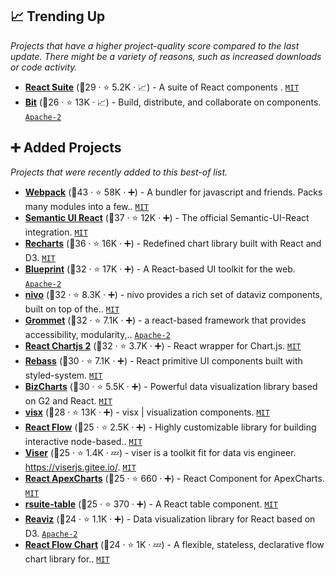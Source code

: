 ## 📈 Trending Up

_Projects that have a higher project-quality score compared to the last update. There might be a variety of reasons, such as increased downloads or code activity._

- <b><a href="https://github.com/rsuite/rsuite">React Suite</a></b> (🥉29 ·  ⭐ 5.2K · 📈) - A suite of React components . <code><a href="http://bit.ly/34MBwT8">MIT</a></code>
- <b><a href="https://github.com/teambit/bit">Bit</a></b> (🥉26 ·  ⭐ 13K · 📈) - Build, distribute, and collaborate on components. <code><a href="http://bit.ly/3nYMfla">Apache-2</a></code>

## ➕ Added Projects

_Projects that were recently added to this best-of list._

- <b><a href="https://github.com/webpack/webpack">Webpack</a></b> (🥇43 ·  ⭐ 58K · ➕) - A bundler for javascript and friends. Packs many modules into a few.. <code><a href="http://bit.ly/34MBwT8">MIT</a></code>
- <b><a href="https://github.com/Semantic-Org/Semantic-UI-React">Semantic UI React</a></b> (🥈37 ·  ⭐ 12K · ➕) - The official Semantic-UI-React integration. <code><a href="http://bit.ly/34MBwT8">MIT</a></code>
- <b><a href="https://github.com/recharts/recharts">Recharts</a></b> (🥇36 ·  ⭐ 16K · ➕) - Redefined chart library built with React and D3. <code><a href="http://bit.ly/34MBwT8">MIT</a></code>
- <b><a href="https://github.com/palantir/blueprint">Blueprint</a></b> (🥉32 ·  ⭐ 17K · ➕) - A React-based UI toolkit for the web. <code><a href="http://bit.ly/3nYMfla">Apache-2</a></code>
- <b><a href="https://github.com/plouc/nivo">nivo</a></b> (🥇32 ·  ⭐ 8.3K · ➕) - nivo provides a rich set of dataviz components, built on top of the.. <code><a href="http://bit.ly/34MBwT8">MIT</a></code>
- <b><a href="https://github.com/grommet/grommet">Grommet</a></b> (🥉32 ·  ⭐ 7.1K · ➕) - a react-based framework that provides accessibility, modularity,.. <code><a href="http://bit.ly/3nYMfla">Apache-2</a></code>
- <b><a href="https://github.com/reactchartjs/react-chartjs-2">React Chartjs 2</a></b> (🥇32 ·  ⭐ 3.7K · ➕) - React wrapper for Chart.js. <code><a href="http://bit.ly/34MBwT8">MIT</a></code>
- <b><a href="https://github.com/rebassjs/rebass">Rebass</a></b> (🥉30 ·  ⭐ 7.1K · ➕) - React primitive UI components built with styled-system. <code><a href="http://bit.ly/34MBwT8">MIT</a></code>
- <b><a href="https://github.com/alibaba/BizCharts">BizCharts</a></b> (🥈30 ·  ⭐ 5.5K · ➕) - Powerful data visualization library based on G2 and React. <code><a href="http://bit.ly/34MBwT8">MIT</a></code>
- <b><a href="https://github.com/airbnb/visx">visx</a></b> (🥉28 ·  ⭐ 13K · ➕) - visx | visualization components. <code><a href="http://bit.ly/34MBwT8">MIT</a></code>
- <b><a href="https://github.com/wbkd/react-flow">React Flow</a></b> (🥉25 ·  ⭐ 2.5K · ➕) - Highly customizable library for building interactive node-based.. <code><a href="http://bit.ly/34MBwT8">MIT</a></code>
- <b><a href="https://github.com/viserjs/viser">Viser</a></b> (🥉25 ·  ⭐ 1.4K · 💤) - viser is a toolkit fit for data vis engineer. https://viserjs.gitee.io/. <code><a href="http://bit.ly/34MBwT8">MIT</a></code>
- <b><a href="https://github.com/apexcharts/react-apexcharts">React ApexCharts</a></b> (🥉25 ·  ⭐ 660 · ➕) - React Component for ApexCharts. <code><a href="http://bit.ly/34MBwT8">MIT</a></code>
- <b><a href="https://github.com/rsuite/rsuite-table">rsuite-table</a></b> (🥉25 ·  ⭐ 370 · ➕) - A React table component. <code><a href="http://bit.ly/34MBwT8">MIT</a></code>
- <b><a href="https://github.com/reaviz/reaviz">Reaviz</a></b> (🥉24 ·  ⭐ 1.1K · ➕) - Data visualization library for React based on D3. <code><a href="http://bit.ly/3nYMfla">Apache-2</a></code>
- <b><a href="https://github.com/MrBlenny/react-flow-chart">React Flow Chart</a></b> (🥉24 ·  ⭐ 1K · 💤) - A flexible, stateless, declarative flow chart library for.. <code><a href="http://bit.ly/34MBwT8">MIT</a></code>

